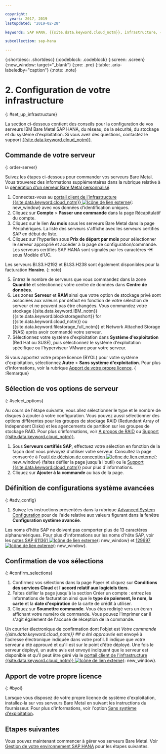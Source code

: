 ```yaml
---

copyright:
  years: 2017, 2019
lastupdated: "2019-02-28"

keywords: SAP HANA, {{site.data.keyword.cloud_notm}}, infrastructure, {{site.data.keyword.baremetal_short}}, SAP-certified infrastructure, deployment, BYOL,

subcollection: sap-hana

---
```


{:shortdesc: .shortdesc}
{:codeblock: .codeblock}
{:screen: .screen}
{:new_window: target="_blank"}
{:pre: .pre}
{:table: .aria-labeledby="caption"}
{:note: .note}

# 2. Configuration de votre infrastructure
{: #set_up_infrastructure}

La section ci-dessous contient des conseils pour la configuration de vos serveurs IBM Bare Metal SAP HANA, du réseau, de la sécurité, du stockage et du système d'exploitation. Si vous avez des questions, contactez le support [{{site.data.keyword.cloud_notm}}](/docs/get-support?topic=get-support-getting-customer-support#getting-customer-support).

## Commande de votre serveur
{: order-server}

Suivez les étapes ci-dessous pour commander vos serveurs Bare Metal. Vous trouverez des informations supplémentaires dans la rubrique relative à la [génération d'un serveur Bare Metal personnalisé](/docs/bare-metal?topic=bare-metal-ordering-baremetal-server#ordering-baremetal-server).

1. Connectez-vous au [portail client de l'infrastructure {{site.data.keyword.cloud_notm}} ![Icône de lien externe](../../icons/launch-glyph.svg "Icône de lien externe")](https://control.softlayer.com){: new_window} avec vos données d'identification uniques.
2. Cliquez sur **Compte** > **Passer une commande** dans la page Récapitulatif du compte.
3. Cliquez sur le lien **Au mois** sous les serveurs Bare Metal dans la page Périphériques. La liste des serveurs s'affiche avec les serveurs certifiés SAP en début de liste.
4. Cliquez sur l'hyperlien sous **Prix de départ par mois** pour sélectionner le serveur approprié et accéder à la page de configuration/commande. Les serveurs certifiés SAP HANA sont signalés par les caractères **-H** sous Modèle d'UC.  

Les serveurs BI.S3.H2192 et BI.S3.H238 sont également disponibles pour la facturation **Horaire**.
{: note}

5. Entrez le nombre de serveurs que vous commandez dans la zone **Quantité** et sélectionnez votre centre de données dans **Centre de données**.
6. Les zones **Serveur** et **RAM** ainsi que votre option de stockage privé sont associées aux valeurs par défaut en fonction de votre sélection de serveur et ne peuvent pas être changées. Vous commandez votre stockage {{site.data.keyword.IBM_notm}} {{site.data.keyword.blockstorageshort}} for {{site.data.keyword.cloud_notm}} ou {{site.data.keyword.filestorage_full_notm}} et Network Attached Storage (NAS) après avoir commandé votre serveur.
7. Sélectionnez votre système d'exploitation dans **Système d'exploitation** (Red Hat ou SUSE), puis sélectionnez le système d'exploitation spécifique ou l'hyperviseur VMware pour votre serveur.

Si vous apportez votre propre licence (BYOL) pour votre système d'exploitation, sélectionnez **Autre** > **Sans système d'exploitation**. Pour plus d'informations, voir la rubrique [Apport de votre propre licence](#byol).
{ :Remarque}

## Sélection de vos options de serveur
{: #select_options}

Au cours de l'étape suivante, vous allez sélectionner le type et le nombre de disques à ajouter à votre configuration. Vous pouvez aussi sélectionner des options différentes pour les groupes de stockage RAID (Redundant Array of Independent Disks) et les agencements de partition sur les groupes de stockage RAID. Pour plus d'informations, voir [A propos de RAID](/docs/bare-metal?topic=bare-metal-about-raid#about-raid) ou [Support {{site.data.keyword.cloud_notm}}](/docs/get-support?topic=get-support-getting-customer-support#getting-customer-support).

1. Sous **Serveurs certifiés SAP**, effectuez votre sélection en fonction de la façon dont vous prévoyez d'utiliser votre serveur. Consultez la page consacrée à l'[outil de décision de conception ![Icône de lien externe](../../icons/launch-glyph.svg "Icône de lien externe")](https://github.com/ibm-cloud-architecture/infrastructure-design-decision-tool){: new_window} (faites défiler la page jusqu'à l'outil) ou le [Support {{site.data.keyword.cloud_notm}}](/docs/get-support?topic=get-support-getting-customer-support#getting-customer-support) pour plus d'informations.
2. Cliquez sur **Ajouter à la commande** au bas de la page.

## Définition de configurations système avancées
{: #adv_config}

1. Suivez les instructions présentées dans la rubrique [Advanced System Configuration](/docs/bare-metal?topic=bare-metal-ordering-baremetal-server#ordering-baremetal-server) pour de l'aide relative aux valeurs figurant dans la fenêtre **Configuration système avancée**.

Les noms d'hôte SAP ne doivent pas comporter plus de 13 caractères alphanumériques. Pour plus d'informations sur les noms d'hôte SAP, voir les [notes SAP 611361 ![Icône de lien externe](../../icons/launch-glyph.svg "Icône de lien externe")](https://launchpad.support.sap.com/#/611361){: new_window} et [129997 ![Icône de lien externe](../../icons/launch-glyph.svg "Icône de lien externe")](https://launchpad.support.sap.com/#/129997){: new_window}.

## Confirmation de vos sélections
{: #confirm_selections}

1. Confirmez vos sélections dans la page Payer et cliquez sur **Conditions des services Cloud** et l'**accord relatif aux logiciels tiers**.
2. Faites défiler la page jusqu'à la section Créer un compte : entrez les informations de facturation ainsi que le **type de paiement, le nom, la carte** et la **date d'expiration** de la carte de crédit à utiliser.
3. Cliquez sur **Soumettre commande**. Vous êtes redirigé vers un écran affichant votre numéro de commande. Vous pouvez l'imprimer car il s'agit également de l'accusé de réception de la commande.

Un courrier électronique de confirmation dont l'objet est _Votre commande {{site.data.keyword.cloud_notm}} ## a été approuvée_ est envoyé à l'adresse électronique indiquée dans votre profil. Il indique que votre serveur a été approuvé et qu'il est sur le point d'être déployé. Une fois le serveur déployé, un autre avis est envoyé indiquant que le serveur est disponible et qu'il peut être géré via le [portail client de l'infrastructure {{site.data.keyword.cloud_notm}} ![Icône de lien externe](../../icons/launch-glyph.svg "Icône de lien externe")](https://control.softlayer.com){: new_window}.

## Apport de votre propre licence
{: #byol}

Lorsque vous disposez de votre propre licence de système d'exploitation, installez-la sur vos serveurs Bare Metal en suivant les instructions du fournisseur. Pour plus d'informations, voir l'option [Sans système d'exploitation](/docs/bare-metal?topic=bare-metal-how-to-install-an-operating-system-on-a-no-os-server-#how-to-install-an-operating-system-on-a-no-os-server-).

## Etapes suivantes

Vous pouvez maintenant commencer à gérer vos serveurs Bare Metal. Voir [Gestion de votre environnement SAP HANA](/docs/infrastructure/sap-hana?topic=sap-hana-manage_environment#manage_environment) pour les étapes suivantes.
